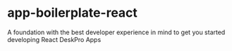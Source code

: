 # app-boilerplate-react

A foundation with the best developer experience in mind to get you started developing React DeskPro Apps
